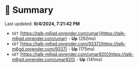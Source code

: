 # 📖 Summary
Last updated: **9/4/2024, 7:21:42 PM**

- `GET` [https://talk-m6gd.onrender.com/umar](https://talk-m6gd.onrender.com/umar) - **Up** (292ms)
- `GET` [https://talk-m6gd.onrender.com/9337](https://talk-m6gd.onrender.com/9337) - **Up** (175ms)
- `GET` [https://talk-m6gd.onrender.com/umar920](https://talk-m6gd.onrender.com/umar920) - **Up** (141ms)

